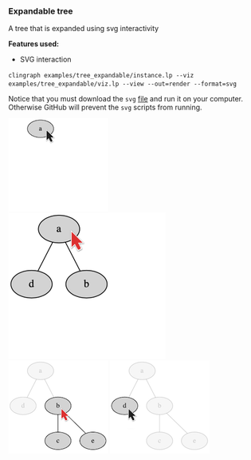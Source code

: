### Expandable tree

A tree that is expanded using svg interactivity

**Features used:**
- SVG interaction

`clingraph examples/tree_expandable/instance.lp --viz examples/tree_expandable/viz.lp --view --out=render --format=svg`

Notice that you must download the `svg` [file](./default.svg) and run it on your computer. Otherwise GitHub will prevent the `svg` scripts from running.
 
 ![](1-tree.png) ![](2-tree.png) ![](3-tree.png) ![](4-tree.png)